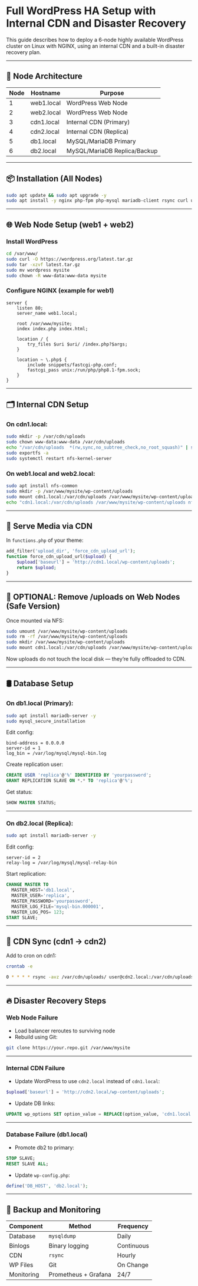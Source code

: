
# Full WordPress HA Setup with Internal CDN and Disaster Recovery

This guide describes how to deploy a 6-node highly available WordPress cluster on Linux with NGINX, using an internal CDN and a built-in disaster recovery plan.

---

## 🔧 Node Architecture

| Node | Hostname       | Purpose                         |
|------|----------------|---------------------------------|
| 1    | web1.local     | WordPress Web Node              |
| 2    | web2.local     | WordPress Web Node              |
| 3    | cdn1.local     | Internal CDN (Primary)          |
| 4    | cdn2.local     | Internal CDN (Replica)          |
| 5    | db1.local      | MySQL/MariaDB Primary           |
| 6    | db2.local      | MySQL/MariaDB Replica/Backup    |

---

## 📦 Installation (All Nodes)

```bash
sudo apt update && sudo apt upgrade -y
sudo apt install -y nginx php-fpm php-mysql mariadb-client rsync curl unzip git ufw
```

---

## 🌐 Web Node Setup (web1 + web2)

### Install WordPress
```bash
cd /var/www/
sudo curl -O https://wordpress.org/latest.tar.gz
sudo tar -xzvf latest.tar.gz
sudo mv wordpress mysite
sudo chown -R www-data:www-data mysite
```

### Configure NGINX (example for web1)
```nginx
server {
    listen 80;
    server_name web1.local;

    root /var/www/mysite;
    index index.php index.html;

    location / {
        try_files $uri $uri/ /index.php?$args;
    }

    location ~ \.php$ {
        include snippets/fastcgi-php.conf;
        fastcgi_pass unix:/run/php/php8.1-fpm.sock;
    }
}
```

---

## 🗂 Internal CDN Setup

### On cdn1.local:
```bash
sudo mkdir -p /var/cdn/uploads
sudo chown www-data:www-data /var/cdn/uploads
echo "/var/cdn/uploads  *(rw,sync,no_subtree_check,no_root_squash)" | sudo tee -a /etc/exports
sudo exportfs -a
sudo systemctl restart nfs-kernel-server
```

### On web1.local and web2.local:
```bash
sudo apt install nfs-common
sudo mkdir -p /var/www/mysite/wp-content/uploads
sudo mount cdn1.local:/var/cdn/uploads /var/www/mysite/wp-content/uploads
echo "cdn1.local:/var/cdn/uploads /var/www/mysite/wp-content/uploads nfs defaults 0 0" | sudo tee -a /etc/fstab
```

---

## 🧩 Serve Media via CDN

In `functions.php` of your theme:
```php
add_filter('upload_dir', 'force_cdn_upload_url');
function force_cdn_upload_url($upload) {
    $upload['baseurl'] = 'http://cdn1.local/wp-content/uploads';
    return $upload;
}
```

---

## 🧪 OPTIONAL: Remove /uploads on Web Nodes (Safe Version)

Once mounted via NFS:
```bash
sudo umount /var/www/mysite/wp-content/uploads
sudo rm -rf /var/www/mysite/wp-content/uploads
sudo mkdir /var/www/mysite/wp-content/uploads
sudo mount cdn1.local:/var/cdn/uploads /var/www/mysite/wp-content/uploads
```
Now uploads do not touch the local disk — they’re fully offloaded to CDN.

---

## 🛢 Database Setup

### On db1.local (Primary):
```bash
sudo apt install mariadb-server -y
sudo mysql_secure_installation
```

Edit config:
```
bind-address = 0.0.0.0
server-id = 1
log_bin = /var/log/mysql/mysql-bin.log
```

Create replication user:
```sql
CREATE USER 'replica'@'%' IDENTIFIED BY 'yourpassword';
GRANT REPLICATION SLAVE ON *.* TO 'replica'@'%';
```

Get status:
```sql
SHOW MASTER STATUS;
```

---

### On db2.local (Replica):
```bash
sudo apt install mariadb-server -y
```

Edit config:
```
server-id = 2
relay-log = /var/log/mysql/mysql-relay-bin
```

Start replication:
```sql
CHANGE MASTER TO
  MASTER_HOST='db1.local',
  MASTER_USER='replica',
  MASTER_PASSWORD='yourpassword',
  MASTER_LOG_FILE='mysql-bin.000001',
  MASTER_LOG_POS= 123;
START SLAVE;
```

---

## 🔄 CDN Sync (cdn1 → cdn2)

Add to cron on cdn1:
```bash
crontab -e
```

```bash
0 * * * * rsync -avz /var/cdn/uploads/ user@cdn2.local:/var/cdn/uploads/
```

---

## 🔥 Disaster Recovery Steps

### Web Node Failure
- Load balancer reroutes to surviving node
- Rebuild using Git:
```bash
git clone https://your.repo.git /var/www/mysite
```

---

### Internal CDN Failure
- Update WordPress to use `cdn2.local` instead of `cdn1.local`:
```php
$upload['baseurl'] = 'http://cdn2.local/wp-content/uploads';
```

- Update DB links:
```sql
UPDATE wp_options SET option_value = REPLACE(option_value, 'cdn1.local', 'cdn2.local') WHERE option_name IN ('siteurl', 'home');
```

---

### Database Failure (db1.local)
- Promote db2 to primary:
```sql
STOP SLAVE;
RESET SLAVE ALL;
```

- Update `wp-config.php`:
```php
define('DB_HOST', 'db2.local');
```

---

## 🧰 Backup and Monitoring

|  Component | Method               | Frequency       |
|------------|----------------------|-----------------|
| Database   | `mysqldump`          | Daily           |
| Binlogs    | Binary logging       | Continuous      |
| CDN        | `rsync`              | Hourly          |
| WP Files   | Git                  | On Change       |
| Monitoring | Prometheus + Grafana | 24/7            |

